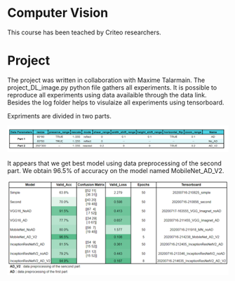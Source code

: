 <h1>Computer Vision</h1>

This course has been teached by Criteo researchers. 

<h1>Project</h1>

The project was written in collaboration with Maxime Talarmain. 
The project_DL_image.py python file gathers all experiments. It is possible to reproduce all experiments using data availaible through the data link.
Besides the log folder helps to visulaize all experiments using tensorboard. 

Expriments are divided in two parts. 

![Test Image 4](https://raw.githubusercontent.com/Olivierrd/IASD_master/master/Computer%20Vision/Data_Preprocessing.PNG)


It appears that we get best model using data preprocessing of the second part. We obtain 96.5% of accuracy on the model named MobileNet_AD_V2.

![Test Image 5](https://raw.githubusercontent.com/Olivierrd/IASD_master/master/Computer%20Vision/Results.PNG)
